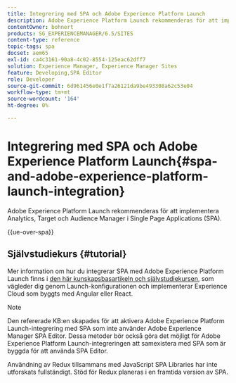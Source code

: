 ```yaml
---
title: Integrering med SPA och Adobe Experience Platform Launch
description: Adobe Experience Platform Launch rekommenderas för att implementera Analytics, Target och Audience Manager inom SPA.
contentOwner: bohnert
products: SG_EXPERIENCEMANAGER/6.5/SITES
content-type: reference
topic-tags: spa
docset: aem65
exl-id: ca4c3161-90a8-4c02-8554-125eac62dff7
solution: Experience Manager, Experience Manager Sites
feature: Developing,SPA Editor
role: Developer
source-git-commit: 6d961456e0e1f7a26121da9be493308a62c53e04
workflow-type: tm+mt
source-wordcount: '164'
ht-degree: 0%

---
```



# Integrering med SPA och Adobe Experience Platform Launch{#spa-and-adobe-experience-platform-launch-integration}

Adobe Experience Platform Launch rekommenderas för att implementera Analytics, Target och Audience Manager i Single Page Applications (SPA).

{{ue-over-spa}}

## Självstudiekurs {#tutorial}

Mer information om hur du integrerar SPA med Adobe Experience Platform Launch finns i [den här kunskapsbasartikeln och självstudiekursen](https://experienceleague.adobe.com/docs/experience-manager-learn/sites/spa-editor/spa-editor-framework-feature-video-use.html), som vägleder dig genom Launch-konfigurationen och implementerar Experience Cloud som byggts med Angular eller React.

>[!NOTE]
>
>Den refererade KB:en skapades för att aktivera Adobe Experience Platform Launch-integrering med SPA som inte använder Adobe Experience Manager SPA Editor. Dessa metoder bör också göra det möjligt för Adobe Experience Platform Launch-integreringen att samexistera med SPA som är byggda för att använda SPA Editor.
>
>Användning av Redux tillsammans med JavaScript SPA Libraries har inte utforskats fullständigt. Stöd för Redux planeras i en framtida version av SPA.
